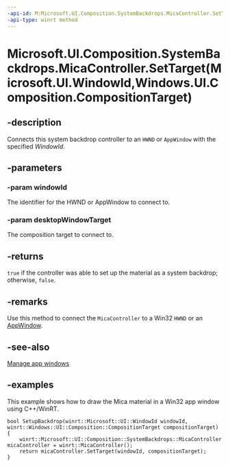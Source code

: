 ```yaml
---
-api-id: M:Microsoft.UI.Composition.SystemBackdrops.MicaController.SetTarget(Microsoft.UI.WindowId,Windows.UI.Composition.CompositionTarget)
-api-type: winrt method
---
```


# Microsoft.UI.Composition.SystemBackdrops.MicaController.SetTarget(Microsoft.UI.WindowId,Windows.UI.Composition.CompositionTarget)

<!--
public bool SetTarget (Microsoft.UI.WindowId windowId, Windows.UI.Composition.CompositionTarget desktopWindowTarget);
-->

## -description

Connects this system backdrop controller to an `HWND` or `AppWindow` with the specified _WindowId_.

## -parameters

### -param windowId

The identifier for the HWND or AppWindow to connect to.

### -param desktopWindowTarget

The composition target to connect to.

## -returns

`true` if the controller was able to set up the material as a system backdrop; otherwise, `false`.

## -remarks

Use this method to connect the `MicaController` to a Win32 `HWND` or an [AppWindow](/windows/windows-app-sdk/api/winrt/microsoft.ui.windowing.appwindow).

## -see-also

[Manage app windows](/windows/apps/windows-app-sdk/windowing/windowing-overview)

## -examples

This example shows how to draw the Mica material in a Win32 app window using C++/WinRT.

```cppwinrt
bool SetupBackdrop(winrt::Microsoft::UI::WindowId windowId, winrt::Windows::UI::Composition::CompositionTarget compositionTarget)
{
    winrt::Microsoft::UI::Composition::SystemBackdrops::MicaController micaController = winrt::MicaController();
    return micaController.SetTarget(windowId, compositionTarget);
}
```

